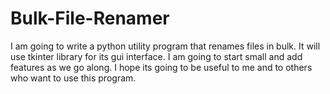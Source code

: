 # Bulk-File-Renamer
I am going to write a python utility program that renames files in bulk. It will use tkinter library for its gui interface. I am going to start small and add features as we go along. I hope its going to be useful to me and to others who want to use this program.
